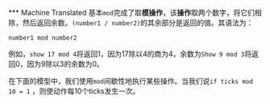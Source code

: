 ﻿*** Machine Translated
基本`mod`完成了取**模操作**，该**操作**取两个数字，将它们相除，然后返回余数。`(number1 / number2)`的其余部分是返回的值。其语法为：

`number1 mod number2`

例如，`show 17 mod 4`将返回1，因为17除以4的商为4，余数为`Show 9 mod 3`将返回0，因为9除以3的余数为0。

在下面的模型中，我们使用`mod`间歇性地执行某些操作。当我们说`if ticks mod 10 = 1` ，则使动作每10个ticks发生一次。